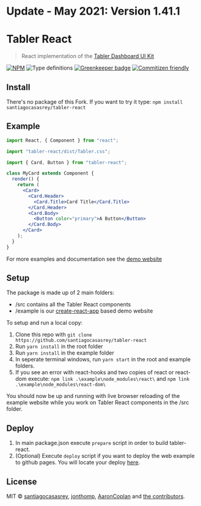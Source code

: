 # Update - May 2021: Version 1.41.1

# Tabler React

> React implementation of the [Tabler Dashboard UI Kit](https://github.com/tabler/tabler)

[![NPM](https://img.shields.io/badge/github-v.1.41.1-blue)](https://www.github.com/santiagocasasrey/tabler-react) ![Type definitions](https://img.shields.io/badge/type%20definitions-flow-green.svg) [![Greenkeeper badge](https://badges.greenkeeper.io/tabler/tabler-react.svg)](https://greenkeeper.io/) [![Commitizen friendly](https://img.shields.io/badge/commitizen-friendly-brightgreen.svg)](http://commitizen.github.io/cz-cli/)

## Install

There's no package of this Fork. If you want to try it type:
```npm install santiagocasasrey/tabler-react```

## Example

```jsx
import React, { Component } from "react";

import "tabler-react/dist/Tabler.css";

import { Card, Button } from "tabler-react";

class MyCard extends Component {
  render() {
    return (
      <Card>
        <Card.Header>
          <Card.Title>Card Title</Card.Title>
        </Card.Header>
        <Card.Body>
          <Button color="primary">A Button</Button>
        </Card.Body>
      </Card>
    );
  }
}
```

For more examples and documentation see the [demo website](https://santiagocasasrey.github.io/tabler-react)

## Setup

The package is made up of 2 main folders:

- /src contains all the Tabler React components
- /example is our [create-react-app](https://github.com/facebook/create-react-app/) based demo website

To setup and run a local copy:

1.  Clone this repo with `git clone https://github.com/santiagocasasrey/tabler-react`
2.  Run `yarn install` in the root folder
3.  Run `yarn install` in the example folder
4.  In seperate terminal windows, run `yarn start` in the root and example folders.
5.  If you see an error with react-hooks and two copies of react or react-dom execute: `npm link .\example\node_modules\react\` and `npm link .\example\node_modules\react-dom\`

You should now be up and running with live browser reloading of the example website while you work on Tabler React components in the /src folder.

## Deploy

1. In main package.json execute `prepare` script in order to build tabler-react.
2. (Optional) Execute `deploy` script if you want to deploy the web example to github pages. You will locate your deploy [here](https://santiagocasasrey.github.io/tabler-react).


## License

MIT © [santiagocasasrey](https://github.com/santiagocasasrey), [jonthomp](https://github.com/jonthomp), [AaronCoplan](https://github.com/AaronCoplan) and [the contributors](https://github.com/tabler/tabler-react/graphs/contributors).
